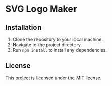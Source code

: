# SVG Logo Maker

## Installation
1. Clone the repository to your local machine.
2. Navigate to the project directory.
3. Run `npm install` to install any dependencies.

## License
This project is licensed under the MIT license.
